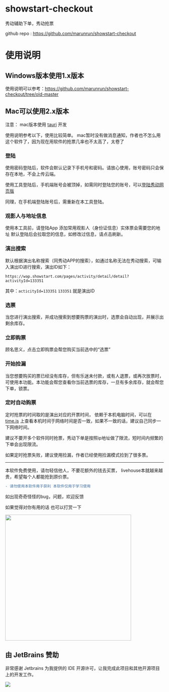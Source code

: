 # showstart-checkout
秀动辅助下单，秀动抢票

github repo : https://github.com/marunrun/showstart-checkout

# 使用说明

## Windows版本使用1.x版本  

使用说明可以参考：https://github.com/marunrun/showstart-checkout/tree/old-master 


## Mac可以使用2.x版本 
注意： mac版本使用 [tauri](https://github.com/tauri-apps/tauri) 开发

使用说明参考以下，使用比较简单。 mac暂时没有做消息通知，作者也不怎么用这个软件了，因为现在用软件的抢票几率也不太高了，太卷了

###  登陆
使用密码登陆后，软件会默认记录下手机号和密码。请放心使用，账号密码只会保存在本地，不会上传云端。

使用工具登陆后，手机端账号会被顶掉，如需同时登陆您的账号，可以[登陆秀动网页版](https://wap.showstart.com)

同理，在手机端登陆账号后，需重新在本工具登陆。


### 观影人与地址信息
使用本工具前，请登陆App 添加常用观影人（身份证信息）实体票会需要您的地址 默认登陆后会拉取您的信息，如修改过信息，请点击刷新。


### 演出搜索
默认根据演出名称搜索（同秀动APP的搜索），如通过名称无法在秀动搜索，可输入演出ID进行搜索，演出ID如下：

`https://wap.showstart.com/pages/activity/detail/detail?activityId=133351`

其中：`acticityId=133351` `133351` 就是演出ID

### 选票
当您进行演出搜索，并成功搜索到想要购票的演出时，选票会自动出现，并展示出剩余库存。

### 立即购票
顾名思义，点击立即购票会帮您购买当前选中的“选票”

###  开始捡漏
当您想要购买的票已经没有库存，但有乐迷未付款，或有人退票，或再次放票时，可使用本功能。本功能会帮您查看你当前选票的库存，一旦有多余库存，就会帮您下单，锁票。

###  定时自动购票
定时抢票的时间取的是演出对应的开票时间， 依赖于本机电脑时间，可以在 [time.is](http://time.is) 上查看本机时间于网络时间是否一致，如果不一致的话，建议自己同步一下网络时间。

建议不要开多个软件同时抢票，秀动下单是按照ip地址做了限流，短时间内频繁的下单会出现限流。

如果定时抢票失败，建议使用捡漏，作者已经使用捡漏模式捡到了很多票。

----

本软件免费使用，请勿轻信他人，不要花额外的钱去买票， livehouse本就越来越贵，希望每个人都能抢到原价票。

```diff
- 请勿使用本软件用于获利 本软件仅用于学习使用
```

如出现奇奇怪怪的bug，问题，欢迎反馈

如果觉得对你有用的话 也可以打赏一下

<img src="https://user-images.githubusercontent.com/35883111/179758068-b3d3d675-2471-4695-80df-7d24512ea760.jpg" width="400px">

## 由 JetBrains 赞助

非常感谢 Jetbrains 为我提供的 IDE 开源许可，让我完成此项目和其他开源项目上的开发工作。

[![](https://resources.jetbrains.com/storage/products/company/brand/logos/jb_beam.svg)](https://www.jetbrains.com/?from=https://github.com/marunrun)
